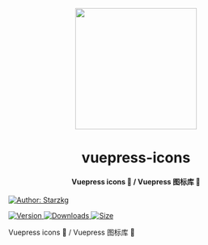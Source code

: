 <!-- markdownlint-disable -->
<p align="center">
  <img width="240" src="https://vuepress-star.shentuzhigang.cn/images/hero.png" style="text-align: center;"/>
</p>
<h1 align="center">vuepress-icons</h1>
<h4 align="center">Vuepress icons 📄 / Vuepress 图标库 📄</h4>

[![Author: Starzkg](https://img.shields.io/badge/Author-Starzkg-blue.svg?style=for-the-badge)](https://shentuzhigang.cn)

<!-- markdownlint-restore -->

[![Version](https://img.shields.io/npm/v/@starzkg/vuepress-icons.svg?style=flat-square&logo=npm) ![Downloads](https://img.shields.io/npm/dm/@starzkg/vuepress-icons.svg?style=flat-square&logo=npm) ![Size](https://img.shields.io/bundlephobia/min/@starzkg/vuepress-icons?style=flat-square&logo=npm)](https://www.npmjs.com/package/@starzkg/vuepress-icons)

Vuepress icons 📄 / Vuepress 图标库 📄
